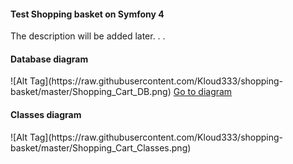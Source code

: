 <h4>Test Shopping basket on Symfony 4</h4>

<p>The description will be added later. . .</p>

<h4>Database diagram</h4>
![Alt Tag](https://raw.githubusercontent.com/Kloud333/shopping-basket/master/Shopping_Cart_DB.png)
<a href="https://app.quickdatabasediagrams.com/#/d/xY12yp">Go to diagram</a>

<h4>Classes diagram</h4>
![Alt Tag](https://raw.githubusercontent.com/Kloud333/shopping-basket/master/Shopping_Cart_Classes.png)